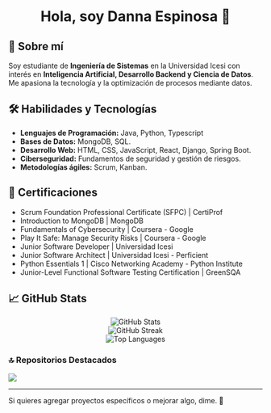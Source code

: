 <div align="center">
  <h1 align="center">Hola, soy <a>Danna Espinosa</a> 👋</h1>
</div>

## 🚀 Sobre mí  
Soy estudiante de **Ingeniería de Sistemas** en la Universidad Icesi con interés en **Inteligencia Artificial, Desarrollo Backend y Ciencia de Datos**. Me apasiona la tecnología y la optimización de procesos mediante datos.

## 🛠️ Habilidades y Tecnologías  
- **Lenguajes de Programación:** Java, Python, Typescript
- **Bases de Datos:** MongoDB, SQL.
- **Desarrollo Web:** HTML, CSS, JavaScript, React, Django, Spring Boot.  
- **Ciberseguridad:** Fundamentos de seguridad y gestión de riesgos.  
- **Metodologías ágiles:** Scrum, Kanban.  

## 📜 Certificaciones  
- Scrum Foundation Professional Certificate (SFPC) | CertiProf  
- Introduction to MongoDB | MongoDB  
- Fundamentals of Cybersecurity | Coursera - Google  
- Play It Safe: Manage Security Risks | Coursera - Google  
- Junior Software Developer | Universidad Icesi  
- Junior Software Architect | Universidad Icesi - Perficient  
- Python Essentials 1 | Cisco Networking Academy - Python Institute  
- Junior-Level Functional Software Testing Certification | GreenSQA  

## 📈 GitHub Stats  

<p align="center">
  <img src="https://github-readme-stats.vercel.app/api?username=DannaAEspinosa&theme=radical&hide_border=false&include_all_commits=false&count_private=false" alt="GitHub Stats"/>
  <br/>
  <img src="https://github-readme-streak-stats.herokuapp.com/?user=DannaAEspinosa&theme=radical&hide_border=false" alt="GitHub Streak"/>
  <br/>
  <img src="https://github-readme-stats.vercel.app/api/top-langs/?username=DannaAEspinosa&theme=radical&hide_border=false&include_all_commits=false&count_private=false&layout=compact" alt="Top Languages"/>
</p>

### 🔝 Repositorios Destacados  
![](https://github-contributor-stats.vercel.app/api?username=DannaAEspinosa&limit=5&theme=dark&combine_all_yearly_contributions=true)

---

Si quieres agregar proyectos específicos o mejorar algo, dime. 🚀  
